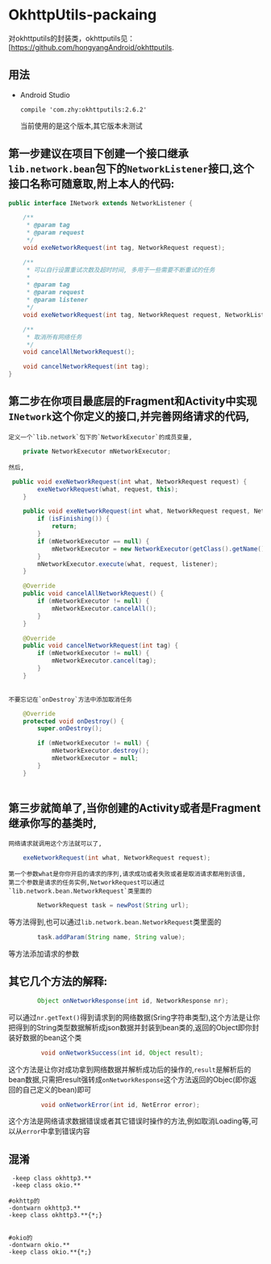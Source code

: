 # OkhttpUtils-packaing
对okhttputils的封装类，okhttputils见：[https://github.com/hongyangAndroid/okhttputils.


## 用法

* Android Studio
	
	```
	compile 'com.zhy:okhttputils:2.6.2'
	```
	当前使用的是这个版本,其它版本未测试
	

## 第一步建议在项目下创建一个接口继承`lib.network.bean`包下的`NetworkListener`接口,这个接口名称可随意取,附上本人的代码:

```java
public interface INetwork extends NetworkListener {

    /**
     * @param tag
     * @param request
     */
    void exeNetworkRequest(int tag, NetworkRequest request);

    /**
     * 可以自行设置重试次数及超时时间, 多用于一些需要不断重试的任务
     *
     * @param tag
     * @param request
     * @param listener
     */
    void exeNetworkRequest(int tag, NetworkRequest request, NetworkListener listener);

    /**
     * 取消所有网络任务
     */
    void cancelAllNetworkRequest();

    void cancelNetworkRequest(int tag);
}
```


## 第二步在你项目最底层的Fragment和Activity中实现`INetwork`这个你定义的接口,并完善网络请求的代码,
    定义一个`lib.network`包下的`NetworkExecutor`的成员变量,
```java
	private NetworkExecutor mNetworkExecutor;
```

	然后,
```java
 public void exeNetworkRequest(int what, NetworkRequest request) {
        exeNetworkRequest(what, request, this);
    }

    public void exeNetworkRequest(int what, NetworkRequest request, NetworkListener listener) {
        if (isFinishing()) {
            return;
        }
        if (mNetworkExecutor == null) {
            mNetworkExecutor = new NetworkExecutor(getClass().getName(), this);
        }
        mNetworkExecutor.execute(what, request, listener);
    }

    @Override
    public void cancelAllNetworkRequest() {
        if (mNetworkExecutor != null) {
            mNetworkExecutor.cancelAll();
        }
    }

    @Override
    public void cancelNetworkRequest(int tag) {
        if (mNetworkExecutor != null) {
            mNetworkExecutor.cancel(tag);
        }
    }
	
```
	不要忘记在`onDestroy`方法中添加取消任务
```java
    @Override
    protected void onDestroy() {
        super.onDestroy();

        if (mNetworkExecutor != null) {
            mNetworkExecutor.destroy();
            mNetworkExecutor = null;
        }
    }
	
```

## 第三步就简单了,当你创建的Activity或者是Fragment继承你写的基类时,
	网络请求就调用这个方法就可以了,
```java
	exeNetworkRequest(int what, NetworkRequest request);
```
	第一个参数what是你你开启的请求的序列,请求成功或者失败或者是取消请求都用到该值,
	第二个参数是请求的任务实例,NetworkRequest可以通过`lib.network.bean.NetworkRequest`类里面的
```java
		NetworkRequest task = newPost(String url);
```
等方法得到,也可以通过`lib.network.bean.NetworkRequest`类里面的
```java
		task.addParam(String name, String value);
```
等方法添加请求的参数

## 其它几个方法的解释:
```java
	    Object onNetworkResponse(int id, NetworkResponse nr);
```
可以通过`nr.getText()`得到请求到的网络数据(Sring字符串类型),这个方法是让你把得到的String类型数据解析成json数据并封装到bean类的,返回的Object即你封装好数据的bean这个类
```java
	     void onNetworkSuccess(int id, Object result);
```
这个方法是让你对成功拿到网络数据并解析成功后的操作的,`result`是解析后的bean数据,只需把result强转成`onNetworkResponse`这个方法返回的Objec(即你返回的自己定义的bean)即可
```java
	     void onNetworkError(int id, NetError error);
```
这个方法是网络请求数据错误或者其它错误时操作的方法,例如取消Loading等,可以从`error`中拿到错误内容



## 混淆

```该库的
 -keep class okhttp3.**
 -keep class okio.**

#okhttp的
-dontwarn okhttp3.**
-keep class okhttp3.**{*;}


#okio的
-dontwarn okio.**
-keep class okio.**{*;}


```






